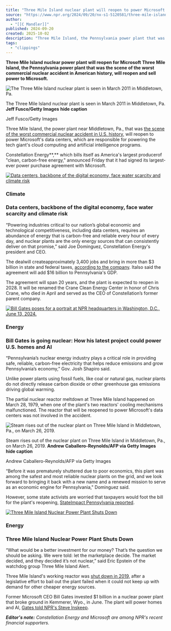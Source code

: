 ```yaml
---
title: "Three Mile Island nuclear plant will reopen to power Microsoft data centers"
source: "https://www.npr.org/2024/09/20/nx-s1-5120581/three-mile-island-nuclear-power-plant-microsoft-ai"
author:
  - "[[C Mandler]]"
published: 2024-09-20
created: 2025-10-02
description: "Three Mile Island, the Pennsylvania power plant that was the scene of the worst commercial nuclear accident in American history, will reopen and sell power to Microsoft."
tags:
  - "clippings"
---
```

<audio></audio>

**Three Mile Island nuclear power plant will reopen for Microsoft** **Three Mile Island, the Pennsylvania power plant that was the scene of the worst commercial nuclear accident in American history, will reopen and sell power to Microsoft.**

![The Three Mile Island nuclear plant is seen in March 2011 in Middletown, Pa.](https://npr.brightspotcdn.com/dims3/default/strip/false/crop/3000x1996+0+0/resize/400/quality/85/format/webp/?url=http%3A%2F%2Fnpr-brightspot.s3.amazonaws.com%2F55%2F61%2F816c46aa486c816d2e67450ab20b%2Fgettyimages-110956228.jpg)

The Three Mile Island nuclear plant is seen in March 2011 in Middletown, Pa. **Jeff Fusco/Getty Images** ****hide caption****

Jeff Fusco/Getty Images

Three Mile Island, the power plant near Middletown, Pa., that was [the scene of the worst commercial nuclear accident in U.S. history,](https://www.nrc.gov/reading-rm/doc-collections/fact-sheets/3mile-isle.html#tmiview) will reopen to power Microsoft's data centers, which are responsible for powering the tech giant's cloud computing and artificial intelligence programs.

Constellation Energy**,** which bills itself as America's largest producerof "clean, carbon-free energy," announced Friday that it had signed its largest-ever power purchase agreement with Microsoft.

[![Data centers, backbone of the digital economy, face water scarcity and climate risk](https://media.npr.org/assets/img/2022/08/29/gettyimages-453834006_sq-a36f2deebc2cc6889bfe9f592f24982625a8a4b5.jpg?s={width}&c={quality}&f={format})](https://www.npr.org/2022/08/30/1119938708/data-centers-backbone-of-the-digital-economy-face-water-scarcity-and-climate-ris)

### Climate

### Data centers, backbone of the digital economy, face water scarcity and climate risk

“Powering industries critical to our nation’s global economic and technological competitiveness, including data centers, requires an abundance of energy that is carbon-free and reliable every hour of every day, and nuclear plants are the only energy sources that can consistently deliver on that promise,” said Joe Dominguez, Constellation Energy's president and CEO.

The dealwill createapproximately 3,400 jobs and bring in more than $3 billion in state and federal taxes, [according to the company](https://www.constellationenergy.com/newsroom/2024/Constellation-to-Launch-Crane-Clean-Energy-Center-Restoring-Jobs-and-Carbon-Free-Power-to-The-Grid.html). Italso said the agreement will add $16 billion to Pennsylvania's GDP.

The agreement will span 20 years, and the plant is expected to reopen in 2028. It will be renamed the Crane Clean Energy Center in honor of Chris Crane, who died in April and served as the CEO of Constellation’s former parent company.

[![Bill Gates poses for a portrait at NPR headquarters in Washington, D.C., June 13, 2024.](https://npr.brightspotcdn.com/dims3/default/strip/false/crop/2667x2667+667+0/resize/%7Bwidth%7D/quality/%7Bquality%7D/format/%7Bformat%7D/?url=http%3A%2F%2Fnpr-brightspot.s3.amazonaws.com%2F82%2Ffb%2F62f7bcdd47329b5419411e9a7471%2Fbill-gates-portrait-at-npr.jpg)](https://www.npr.org/2024/06/14/nx-s1-5002007/bill-gates-nuclear-power-artificial-intelligence)

### Energy

### Bill Gates is going nuclear: How his latest project could power U.S. homes and AI

“Pennsylvania’s nuclear energy industry plays a critical role in providing safe, reliable, carbon-free electricity that helps reduce emissions and grow Pennsylvania’s economy,” Gov. Josh Shapiro said.

Unlike power plants using fossil fuels, like coal or natural gas, nuclear plants do not directly release carbon dioxide or other greenhouse gas emissions driving global warming.

The partial nuclear reactor meltdown at Three Mile Island happened on March 28, 1979, when one of the plant's two reactors' cooling mechanisms malfunctioned. The reactor that will be reopened to power Microsoft's data centers was not involved in the accident.

![Steam rises out of the nuclear plant on Three Mile Island in Middletown, Pa., on March 26, 2019.](https://npr.brightspotcdn.com/dims3/default/strip/false/crop/4568x3004+0+0/resize/%7Bwidth%7D/quality/%7Bquality%7D/format/%7Bformat%7D/?url=http%3A%2F%2Fnpr-brightspot.s3.amazonaws.com%2F0b%2Fdc%2Fcd929a6a4e11b449aa3e5df325ac%2Fgettyimages-1133148672.jpg)

Steam rises out of the nuclear plant on Three Mile Island in Middletown, Pa., on March 26, 2019. **Andrew Caballero-Reynolds/AFP via Getty Images** ****hide caption****

Andrew Caballero-Reynolds/AFP via Getty Images

“Before it was prematurely shuttered due to poor economics, this plant was among the safest and most reliable nuclear plants on the grid, and we look forward to bringing it back with a new name and a renewed mission to serve as an economic engine for Pennsylvania," Dominguez said.

However, some state activists are worried that taxpayers would foot the bill for the plant's reopening, [StateImpact Pennsylvania reported](https://www.wesa.fm/environment-energy/2024-09-06/pa-activists-nuclear-restart-three-mile-island).

[![Three Mile Island Nuclear Power Plant Shuts Down](https://media.npr.org/assets/img/2019/09/20/dsc_0208_sq-613bd9629e5bb856530243a6ed9910a20d29781b.jpg?s={width}&c={quality}&f={format})](https://www.npr.org/2019/09/20/762762962/three-mile-island-nuclear-power-plant-shuts-down)

### Energy

### Three Mile Island Nuclear Power Plant Shuts Down

“What would be a better investment for our money? That’s the question we should be asking. We were told: let the marketplace decide. The market decided, and they decided it’s not nuclear,” said Eric Epstein of the watchdog group Three Mile Island Alert.

Three Mile Island's working reactor was [shut down in 2019,](https://www.npr.org/2019/05/08/721514875/three-mile-island-nuclear-plant-to-close-latest-symbol-of-struggling-industry) after a legislative effort to bail out the plant failed when it could not keep up with demand for other cheaper energy sources.

Former Microsoft CEO Bill Gates invested $1 billion in a nuclear power plant that broke ground in Kemmerer, Wyo., in June. The plant will power homes and AI, [Gates told NPR's Steve Inskeep](https://www.npr.org/2024/06/14/nx-s1-5002007/bill-gates-nuclear-power-artificial-intelligence).

***Editor's note:*** *Constellation Energy and Microsoft are among NPR's recent financial supporters.*